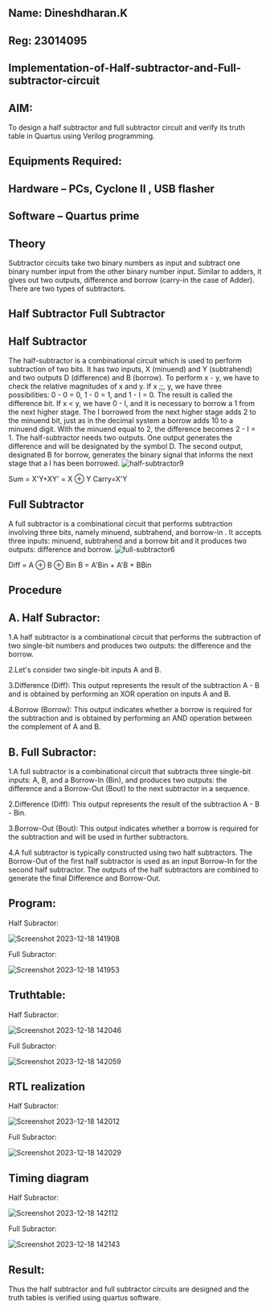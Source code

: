 ## Name: Dineshdharan.K
## Reg: 23014095

## Implementation-of-Half-subtractor-and-Full-subtractor-circuit
## AIM:
To design a half subtractor and full subtractor circuit and verify its truth table in Quartus using Verilog programming.

## Equipments Required:
## Hardware – PCs, Cyclone II , USB flasher
## Software – Quartus prime
## Theory
Subtractor circuits take two binary numbers as input and subtract one binary number input from the other binary number input. Similar to adders, it gives out two outputs, difference and borrow (carry-in the case of Adder). There are two types of subtractors.

## Half Subtractor Full Subtractor
## Half Subtractor
The half-subtractor is a combinational circuit which is used to perform subtraction of two bits. It has two inputs, X (minuend) and Y (subtrahend) and two outputs D (difference) and B (borrow). To perform x - y, we have to check the relative magnitudes of x and y. If x ;;, y, we have three possibilities: 0 - 0 = 0, 1 - 0 = 1, and 1 - I = 0. The result is called the difference bit. If x < y, we have 0 - I, and it is necessary to borrow a 1 from the next higher stage. The I borrowed from the next higher stage adds 2 to the minuend bit, just as in the decimal system a borrow adds 10 to a minuend digit. With the minuend equal to 2, the difference becomes 2 - I = 1. The half-subtractor needs two outputs. One output generates the difference and will be designated by the symbol D. The second output, designated B for borrow, generates the binary signal that informs the next stage that a I has been borrowed.
![half-subtractor9](https://user-images.githubusercontent.com/36288975/166112538-58c3bc7c-ee5d-4e6a-ac8d-8e8328efe27a.png)


Sum = X'Y+XY' = X ⊕ Y
Carry=X'Y

## Full Subtractor
A full subtractor is a combinational circuit that performs subtraction involving three bits, namely minuend, subtrahend, and borrow-in . It accepts three inputs: minuend, subtrahend and a borrow bit and it produces two outputs: difference and borrow. 
![full-subtractor6](https://user-images.githubusercontent.com/36288975/166112541-24c68359-3de8-4674-ae22-8272ffc385ed.png)


Diff = A ⊕ B ⊕ Bin B = A'Bin + A'B + BBin

## Procedure

## A. Half Subractor:

1.A half subtractor is a combinational circuit that performs the subtraction of two single-bit numbers and produces two outputs: the difference and the borrow.

2.Let's consider two single-bit inputs A and B.

3.Difference (Diff): This output represents the result of the subtraction A - B and is obtained by performing an XOR operation on inputs A and B.

4.Borrow (Borrow): This output indicates whether a borrow is required for the subtraction and is obtained by performing an AND operation between the complement of A and B.

## B. Full Subractor:

1.A full subtractor is a combinational circuit that subtracts three single-bit inputs: A, B, and a Borrow-In (Bin), and produces two outputs: the difference and a Borrow-Out (Bout) to the next subtractor in a sequence.

2.Difference (Diff): This output represents the result of the subtraction A - B - Bin.

3.Borrow-Out (Bout): This output indicates whether a borrow is required for the subtraction and will be used in further subtractors.

4.A full subtractor is typically constructed using two half subtractors. The Borrow-Out of the first half subtractor is used as an input Borrow-In for the second half subtractor. The outputs of the half subtractors are combined to generate the final Difference and Borrow-Out.

## Program:

Half Subractor:

![Screenshot 2023-12-18 141908](https://github.com/dineshdharank/Experiment--03-Half-Subtractor-and-Full-subtractor/assets/145980096/805950de-afd0-426a-9723-3c0b3ffe4c73)


Full Subractor:

![Screenshot 2023-12-18 141953](https://github.com/dineshdharank/Experiment--03-Half-Subtractor-and-Full-subtractor/assets/145980096/6afd5d50-b2b4-43a4-99df-5b561ad087e9)


## Truthtable:

Half Subractor:

![Screenshot 2023-12-18 142046](https://github.com/dineshdharank/Experiment--03-Half-Subtractor-and-Full-subtractor/assets/145980096/c513ccf7-cb79-456e-a071-42fc2098a622)


Full Subractor:

![Screenshot 2023-12-18 142059](https://github.com/dineshdharank/Experiment--03-Half-Subtractor-and-Full-subtractor/assets/145980096/d4c52860-aad2-48b4-ac9c-2cefa5d9bc89)


##  RTL realization

Half Subractor:

![Screenshot 2023-12-18 142012](https://github.com/dineshdharank/Experiment--03-Half-Subtractor-and-Full-subtractor/assets/145980096/59c08d4c-16c2-4b59-8732-798732c04609)


Full Subractor:

![Screenshot 2023-12-18 142029](https://github.com/dineshdharank/Experiment--03-Half-Subtractor-and-Full-subtractor/assets/145980096/ef5a2766-963e-4544-9036-5bd8100c1e51)



## Timing diagram

Half Subractor:

![Screenshot 2023-12-18 142112](https://github.com/dineshdharank/Experiment--03-Half-Subtractor-and-Full-subtractor/assets/145980096/f736aa19-d258-4d0e-8942-2ecd441d7ac4)

Full Subractor:

![Screenshot 2023-12-18 142143](https://github.com/dineshdharank/Experiment--03-Half-Subtractor-and-Full-subtractor/assets/145980096/12bd51db-11db-4fdd-bd31-272787f35678)


## Result:
Thus the half subtractor and full subtractor circuits are designed and the truth tables is verified using quartus software.
